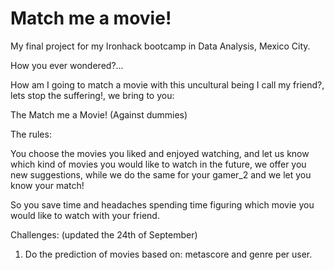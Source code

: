 # Match me a movie!


My final project for my Ironhack bootcamp in Data Analysis, Mexico City. 

How you ever wondered?...

How am I going to match a movie with this uncultural being I call my friend?, lets stop the suffering!, we bring to you: 

The Match me a Movie! (Against dummies)

The rules:

You choose the movies you liked and enjoyed watching, and let us know which kind of movies you would like to watch in the future, we offer you new suggestions, while we do the same for your gamer_2 and we let you know your match!

So you save time and headaches spending time figuring which movie you would like to watch with your friend.

Challenges:
(updated the 24th of September)

1. Do the prediction of movies based on: metascore and genre per user.